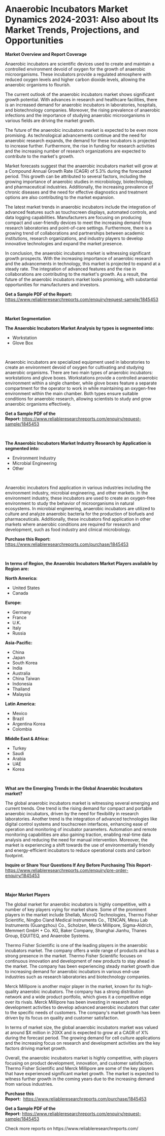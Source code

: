<p><h1>Anaerobic Incubators Market Dynamics 2024-2031: Also about Its Market Trends, Projections, and Opportunities</h1></p><p><strong>Market Overview and Report Coverage</strong></p>
<p><p>Anaerobic incubators are scientific devices used to create and maintain a controlled environment devoid of oxygen for the growth of anaerobic microorganisms. These incubators provide a regulated atmosphere with reduced oxygen levels and higher carbon dioxide levels, allowing the anaerobic organisms to flourish.</p><p>The current outlook of the anaerobic incubators market shows significant growth potential. With advances in research and healthcare facilities, there is an increased demand for anaerobic incubators in laboratories, hospitals, and biotechnology companies. Moreover, the rising prevalence of anaerobic infections and the importance of studying anaerobic microorganisms in various fields are driving the market growth.</p><p>The future of the anaerobic incubators market is expected to be even more promising. As technological advancements continue and the need for anaerobic research expands, the demand for these incubators is projected to increase further. Furthermore, the rise in funding for research activities and the increasing number of research organizations are expected to contribute to the market's growth.</p><p>Market forecasts suggest that the anaerobic incubators market will grow at a Compound Annual Growth Rate (CAGR) of 5.3% during the forecasted period. This growth can be attributed to several factors, including the growing importance of anaerobic studies in microbiology, biotechnology, and pharmaceutical industries. Additionally, the increasing prevalence of chronic diseases and the need for effective diagnostics and treatment options are also contributing to the market expansion.</p><p>The latest market trends in anaerobic incubators include the integration of advanced features such as touchscreen displays, automated controls, and data logging capabilities. Manufacturers are focusing on producing compact and user-friendly devices to meet the increasing demand from research laboratories and point-of-care settings. Furthermore, there is a growing trend of collaborations and partnerships between academic institutions, research organizations, and industry players to develop innovative technologies and expand the market presence.</p><p>In conclusion, the anaerobic incubators market is witnessing significant growth prospects. With the increasing importance of anaerobic research and the advancements in technology, this market is projected to expand at a steady rate. The integration of advanced features and the rise in collaborations are contributing to the market's growth. As a result, the future of the anaerobic incubators market looks promising, with substantial opportunities for manufacturers and investors.</p></p>
<p><strong>Get a Sample PDF of the Report:</strong> <a href="https://www.reliableresearchreports.com/enquiry/request-sample/1845453">https://www.reliableresearchreports.com/enquiry/request-sample/1845453</a></p>
<p>&nbsp;</p>
<p><strong>Market Segmentation</strong></p>
<p><strong>The Anaerobic Incubators Market Analysis by types is segmented into:</strong></p>
<p><ul><li>Workstation</li><li>Glove Box</li></ul></p>
<p>&nbsp;</p>
<p><p>Anaerobic incubators are specialized equipment used in laboratories to create an environment devoid of oxygen for cultivating and studying anaerobic organisms. There are two main types of anaerobic incubators: workstations and glove boxes. Workstations provide a controlled anaerobic environment within a single chamber, while glove boxes feature a separate compartment for the operator to work in while maintaining an oxygen-free environment within the main chamber. Both types ensure suitable conditions for anaerobic research, allowing scientists to study and grow anaerobic organisms effectively.</p></p>
<p><strong>Get a Sample PDF of the Report:</strong>&nbsp;<a href="https://www.reliableresearchreports.com/enquiry/request-sample/1845453">https://www.reliableresearchreports.com/enquiry/request-sample/1845453</a></p>
<p>&nbsp;</p>
<p><strong>The Anaerobic Incubators Market Industry Research by Application is segmented into:</strong></p>
<p><ul><li>Environment Industry</li><li>Microbial Engineering</li><li>Other</li></ul></p>
<p>&nbsp;</p>
<p><p>Anaerobic incubators find application in various industries including the environment industry, microbial engineering, and other markets. In the environment industry, these incubators are used to create an oxygen-free environment to study the behavior of microorganisms in natural ecosystems. In microbial engineering, anaerobic incubators are utilized to culture and analyze anaerobic bacteria for the production of biofuels and pharmaceuticals. Additionally, these incubators find application in other markets where anaerobic conditions are required for research and development, such as food industry and clinical microbiology.</p></p>
<p><strong>Purchase this Report:</strong>&nbsp; <a href="https://www.reliableresearchreports.com/purchase/1845453">https://www.reliableresearchreports.com/purchase/1845453</a></p>
<p>&nbsp;</p>
<p><strong>In terms of Region, the Anaerobic Incubators Market Players available by Region are:</strong></p>
<p>
    <p> <strong> North America: </strong>
        <ul>
            <li>United States</li>
            <li>Canada</li>
        </ul>
        </p> 
    <p> <strong> Europe: </strong>
        <ul>
            <li>Germany</li>
            <li>France</li>
            <li>U.K.</li>
            <li>Italy</li>
            <li>Russia</li>
        </ul>
        </p> 
    <p> <strong> Asia-Pacific: </strong>
        <ul>
            <li>China</li>
            <li>Japan</li>
            <li>South Korea</li>
            <li>India</li>
            <li>Australia</li>
            <li>China Taiwan</li>
            <li>Indonesia</li>
            <li>Thailand</li>
            <li>Malaysia</li>
        </ul>
        </p> 
    <p> <strong> Latin America: </strong>
        <ul>
            <li>Mexico</li>
            <li>Brazil</li>
            <li>Argentina Korea</li>
            <li>Colombia</li>
        </ul>
        </p> 
    <p> <strong> Middle East & Africa: </strong>
        <ul>
            <li>Turkey</li>
            <li>Saudi</li>
            <li>Arabia</li>
            <li>UAE</li>
            <li>Korea</li>
        </ul>
    </p>
    </p>
<p>&nbsp;</p>
<p><strong>What are the Emerging Trends in the Global Anaerobic Incubators market?</strong></p>
<p><p>The global anaerobic incubators market is witnessing several emerging and current trends. One trend is the rising demand for compact and portable anaerobic incubators, driven by the need for flexibility in research laboratories. Another trend is the integration of advanced technologies like digital control systems and touchscreen interfaces, enhancing ease of operation and monitoring of incubator parameters. Automation and remote monitoring capabilities are also gaining traction, enabling real-time data analysis and reducing the need for manual intervention. Moreover, the market is experiencing a shift towards the use of environmentally friendly and energy-efficient incubators to reduce operational costs and carbon footprint.</p></p>
<p><strong>Inquire or Share Your Questions If Any Before Purchasing This Report</strong>- <a href="https://www.reliableresearchreports.com/enquiry/pre-order-enquiry/1845453">https://www.reliableresearchreports.com/enquiry/pre-order-enquiry/1845453</a></p>
<p>&nbsp;</p>
<p><strong>Major Market Players</strong></p>
<p><p>The global market for anaerobic incubators is highly competitive, with a number of key players vying for market share. Some of the prominent players in the market include Shellab, MicroQ Technologies, Thermo Fisher Scientific, Ningbo Cland Medical Instruments Co., TENCAN, Mesu Lab Instruments (Guangzhou) Co., Scholzen, Merck Millipore, Sigma-Aldrich, Memmert GmbH + Co. KG, Baker Company, Shanghai Jianhu, Thanes Group, EQUITEQ, and Anaerobe Systems.</p><p>Thermo Fisher Scientific is one of the leading players in the anaerobic incubators market. The company offers a wide range of products and has a strong presence in the market. Thermo Fisher Scientific focuses on continuous innovation and development of new products to stay ahead in the market. The company has been experiencing steady market growth due to increasing demand for anaerobic incubators in various end-use industries such as research laboratories and biotechnology companies.</p><p>Merck Millipore is another major player in the market, known for its high-quality anaerobic incubators. The company has a strong distribution network and a wide product portfolio, which gives it a competitive edge over its rivals. Merck Millipore has been investing in research and development activities to develop advanced anaerobic incubators that cater to the specific needs of customers. The company's market growth has been driven by its focus on quality and customer satisfaction.</p><p>In terms of market size, the global anaerobic incubators market was valued at around $X million in 20XX and is expected to grow at a CAGR of X% during the forecast period. The growing demand for cell culture applications and the increasing focus on research and development activities are the key factors driving market growth.</p><p>Overall, the anaerobic incubators market is highly competitive, with players focusing on product development, innovation, and customer satisfaction. Thermo Fisher Scientific and Merck Millipore are some of the key players that have experienced significant market growth. The market is expected to witness further growth in the coming years due to the increasing demand from various industries.</p></p>
<p><strong>Purchase this Report:</strong>&nbsp;&nbsp;<a href="https://www.reliableresearchreports.com/purchase/1845453">https://www.reliableresearchreports.com/purchase/1845453</a></p>
<p></p>
<p><strong>Get a Sample PDF of the Report:</strong>&nbsp;<a href="https://www.reliableresearchreports.com/enquiry/request-sample/1845453">https://www.reliableresearchreports.com/enquiry/request-sample/1845453</a></p>
<p>Check more reports on https://www.reliableresearchreports.com/</p>